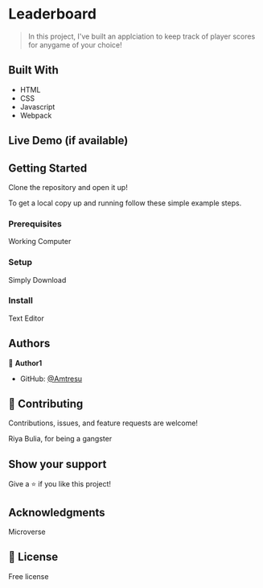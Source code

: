 # Leaderboard

> In this project, I've built an applciation to keep track of player scores for anygame of your choice!


## Built With

- HTML
- CSS
- Javascript
- Webpack

## Live Demo (if available)


 

## Getting Started

Clone the repository and open it up!



To get a local copy up and running follow these simple example steps.

### Prerequisites
Working Computer
### Setup
Simply Download
### Install
Text Editor



## Authors

👤 **Author1**

- GitHub: [@Amtresu](https://github.com/Amtresu)

## 🤝 Contributing

Contributions, issues, and feature requests are welcome!

Riya Bulia, for being a gangster


## Show your support

Give a ⭐️ if you like this project!

## Acknowledgments

Microverse
## 📝 License

Free license 
